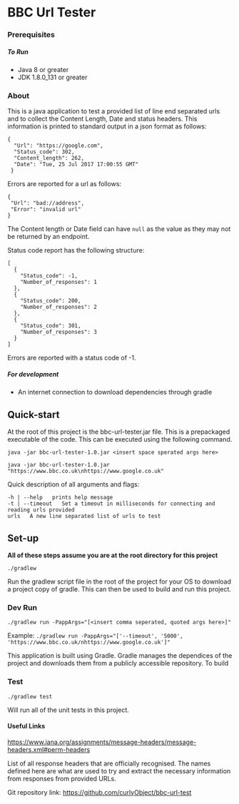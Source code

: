 # BBC Url Tester


### Prerequisites 
##### To Run
- Java 8 or greater
- JDK 1.8.0_131 or greater

### About

This is a java application to test a provided list of line end separated urls and to collect the Content Length, Date and status headers. This information is printed to standard output in a json format as follows:

```$json
{
  "Url": "https://google.com",
  "Status_code": 302,
  "Content_length": 262,
  "Date": "Tue, 25 Jul 2017 17:00:55 GMT"
 }
 ```
 
 Errors are reported for a url as follows: 
 ```$json
 {
  "Url": "bad://address",
  "Error": "invalid url"
 }
 ```

The Content length or Date field can have `null` as the value as they may not be returned by an endpoint.

Status code report has the following structure:
```$json
[
  {
    "Status_code": -1,
    "Number_of_responses": 1
  },
  {
    "Status_code": 200,
    "Number_of_responses": 2
  },
  {
    "Status_code": 301,
    "Number_of_responses": 3
  }
]
```

Errors are reported with a status code of -1.

##### For development
- An internet connection to download dependencies through gradle

## Quick-start

At the root of this project is the bbc-url-tester.jar file. This is a prepackaged executable of the code. This can be executed using the following command.

`java -jar bbc-url-tester-1.0.jar <insert space sperated args here>`

`java -jar bbc-url-tester-1.0.jar "https://www.bbc.co.uk\nhttps://www.google.co.uk"`

Quick description of all arguments and flags: 

```
-h | --help   prints help message
-t | --timeout   Set a timeout in milliseconds for connecting and reading urls provided
urls   A new line separated list of urls to test
```

## Set-up

**All of these steps assume you are at the root directory for this project**

`./gradlew`

Run the gradlew script file in the root of the project for your OS to download a project copy of gradle. This can then be used to build and run this project.


### Dev Run

`./gradlew run -PappArgs="[<insert comma seperated, quoted args here>]"`

Example: `./gradlew run -PappArgs="['--timeout', '5000', 'https://www.bbc.co.uk/nhttps://www.google.co.uk']"`

This application is built using Gradle. Gradle manages the dependices of the project and downloads them from a publicly accessible repository.
To build 

### Test

`./gradlew test`

Will run all of the unit tests in this project.


#### Useful Links

https://www.iana.org/assignments/message-headers/message-headers.xml#perm-headers

List of all response headers that are officially recognised. The names defined here are what are used to try and extract the necessary information from responses from provided URLs.

Git repository link:
https://github.com/curlyObject/bbc-url-test


